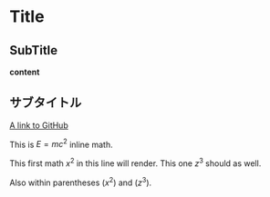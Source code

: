 # Title

## SubTitle

__content__

## サブタイトル

[A link to GitHub](http://github.com/)

This is $`E = mc^2`$ inline math.

This first math $`x^2`$ in this line will render. This one $`z^3`$ should as well.

Also within parentheses ($`x^2`$) and ($`z^3`$).
